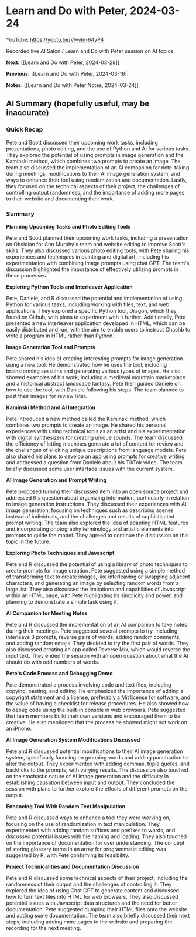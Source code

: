 # Learn and Do with Peter, 2024-03-24

YouTube: <https://youtu.be/VwvIn-64yP4>

Recorded live AI Salon / Learn and Do with Peter session on AI topics.

**Next:** [[Learn and Do with Peter, 2024-03-29]]

**Previous:** [[Learn and Do with Peter, 2024-03-16]]

**Notes:** [[Learn and Do with Peter Notes, 2024-03-24]]

## AI Summary (hopefully useful, may be inaccurate)

### Quick Recap

Pete and Scott discussed their upcoming work tasks, including presentations, photo editing, and the use of Python and AI for various tasks. They explored the potential of using prompts in image generation and the Kaminski method, which combines two prompts to create an image. The team also discussed the implementation of an AI companion for note-taking during meetings, modifications to their AI image generation system, and ways to enhance their tool using randomization and documentation. Lastly, they focused on the technical aspects of their project, the challenges of controlling output randomness, and the importance of adding more pages to their website and documenting their work.
### Summary

**Planning Upcoming Tasks and Photo Editing Tools** 

Pete and Scott planned their upcoming work tasks, including a presentation on Obsidian for Ann Murphy's team and website editing to improve Scott's skills. They also discussed various photo editing tools, with Pete sharing his experiences and techniques in painting and digital art, including his experimentation with combining image prompts using chat GPT. The team's discussion highlighted the importance of effectively utilizing prompts in these processes. 

**Exploring Python Tools and Interleaver Application** 

Pete, Daniele, and R discussed the potential and implementation of using Python for various tasks, including working with files, text, and web applications. They explored a specific Python tool, Dragon, which they found on Github, with plans to experiment with it further. Additionally, Pete presented a new interleaver application developed in HTML, which can be easily distributed and run, with the aim to enable users to instruct Chachb to write a program in HTML rather than Python. 

**Image Generation Tool and Prompts** 

Pete shared his idea of creating interesting prompts for image generation using a new tool. He demonstrated how he uses the tool, including brainstorming sessions and generating various types of images. He also showed examples of his work, including a medieval mountain marketplace and a historical abstract landscape fantasy. Pete then guided Daniele on how to use the tool, with Daniele following his steps. The team planned to post their images for review later. 

**Kaminski Method and AI Integration** 

Pete introduced a new method called the Kaminski method, which combines two prompts to create an image. He shared his personal experiences with using technical tools as an artist and his experimentation with digital synthesizers for creating unique sounds. The team discussed the efficiency of letting machines generate a lot of content for review and the challenges of eliciting unique descriptions from language models. Pete also shared his plans to develop an app using prompts for creative writing and addressed a question from Daniele about his TikTok video. The team briefly discussed some user interface issues with the current system. 

**AI Image Generation and Prompt Writing** 

Pete proposed turning their discussed item into an open source project and addressed R's question about organizing information, particularly in relation to image generation instructions. They discussed their experiences with AI image generation, focusing on techniques such as describing scenes instead of individuals, and the challenges and results of sophisticated prompt writing. The team also explored the idea of adapting HTML features and incorporating photography terminology and artistic elements into prompts to guide the model. They agreed to continue the discussion on this topic in the future. 

**Exploring Photo Techniques and Javascript** 

Pete and R discussed the potential of using a library of photo techniques to create prompts for image creation. Pete suggested using a simple method of transforming text to create images, like interleaving or swapping adjacent characters, and generating an image by selecting random words from a large list. They also discussed the limitations and capabilities of Javascript within an HTML page, with Pete highlighting its simplicity and power, and planning to demonstrate a simple task using it. 

**AI Companion for Meeting Notes** 

Pete and R discussed the implementation of an AI companion to take notes during their meetings. Pete suggested several prompts to try, including interleave 3 prompts, reverse pairs of words, adding random comments, and adding random emojis. They decided to try the first pair of words. They also discussed creating an app called Reverse Mix, which would reverse the input text. They ended the session with an open question about what the AI should do with odd numbers of words. 

**Pete's Code Process and Debugging Demo** 

Pete demonstrated a process involving code and text files, including copying, pasting, and editing. He emphasized the importance of adding a copyright statement and a license, preferably a Mit license for software, and the value of having a checklist for release procedures. He also showed how to debug code using the built-in console in web browsers. Pete suggested that team members build their own versions and encouraged them to be creative. He also mentioned that the process he showed might not work on an iPhone. 

**AI Image Generation System Modifications Discussed** 

Pete and R discussed potential modifications to their AI image generation system, specifically focusing on grouping words and adding punctuation to alter the output. They experimented with adding commas, triple quotes, and backticks to the prompts, with varying results. The discussion also touched on the stochastic nature of AI image generation and the difficulty in establishing causation between input and output. They concluded the session with plans to further explore the effects of different prompts on the output. 

**Enhancing Tool With Random Text Manipulation** 

Pete and R discussed ways to enhance a tool they were working on, focusing on the use of randomization in text manipulation. They experimented with adding random suffixes and prefixes to words, and discussed potential issues with file naming and loading. They also touched on the importance of documentation for user understanding. The concept of storing glossary terms in an array for programmatic editing was suggested by R, with Pete confirming its feasibility. 

**Project Technicalities and Documentation Discussion** 

Pete and R discussed some technical aspects of their project, including the randomness of their output and the challenges of controlling it. They explored the idea of using Chat GPT to generate content and discussed how to turn text files into HTML for web browsers. They also discussed potential issues with Javascript data structures and the need for better documentation. Pete suggested dumping their HTML files onto the website and adding some documentation. The team also briefly discussed their next steps, including adding more pages to the website and preparing the recording for the next meeting.

